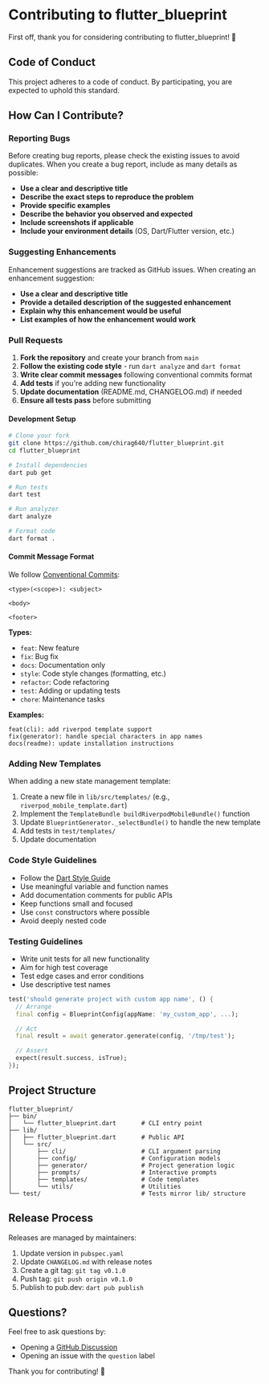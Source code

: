 # Contributing to flutter_blueprint

First off, thank you for considering contributing to flutter_blueprint! 🎉

## Code of Conduct

This project adheres to a code of conduct. By participating, you are expected to uphold this standard.

## How Can I Contribute?

### Reporting Bugs

Before creating bug reports, please check the existing issues to avoid duplicates. When you create a bug report, include as many details as possible:

- **Use a clear and descriptive title**
- **Describe the exact steps to reproduce the problem**
- **Provide specific examples**
- **Describe the behavior you observed and expected**
- **Include screenshots if applicable**
- **Include your environment details** (OS, Dart/Flutter version, etc.)

### Suggesting Enhancements

Enhancement suggestions are tracked as GitHub issues. When creating an enhancement suggestion:

- **Use a clear and descriptive title**
- **Provide a detailed description of the suggested enhancement**
- **Explain why this enhancement would be useful**
- **List examples of how the enhancement would work**

### Pull Requests

1. **Fork the repository** and create your branch from `main`
2. **Follow the existing code style** - run `dart analyze` and `dart format`
3. **Write clear commit messages** following conventional commits format
4. **Add tests** if you're adding new functionality
5. **Update documentation** (README.md, CHANGELOG.md) if needed
6. **Ensure all tests pass** before submitting

#### Development Setup

```bash
# Clone your fork
git clone https://github.com/chirag640/flutter_blueprint.git
cd flutter_blueprint

# Install dependencies
dart pub get

# Run tests
dart test

# Run analyzer
dart analyze

# Format code
dart format .
```

#### Commit Message Format

We follow [Conventional Commits](https://www.conventionalcommits.org/):

```
<type>(<scope>): <subject>

<body>

<footer>
```

**Types:**

- `feat`: New feature
- `fix`: Bug fix
- `docs`: Documentation only
- `style`: Code style changes (formatting, etc.)
- `refactor`: Code refactoring
- `test`: Adding or updating tests
- `chore`: Maintenance tasks

**Examples:**

```
feat(cli): add riverpod template support
fix(generator): handle special characters in app names
docs(readme): update installation instructions
```

### Adding New Templates

When adding a new state management template:

1. Create a new file in `lib/src/templates/` (e.g., `riverpod_mobile_template.dart`)
2. Implement the `TemplateBundle buildRiverpodMobileBundle()` function
3. Update `BlueprintGenerator._selectBundle()` to handle the new template
4. Add tests in `test/templates/`
5. Update documentation

### Code Style Guidelines

- Follow the [Dart Style Guide](https://dart.dev/guides/language/effective-dart/style)
- Use meaningful variable and function names
- Add documentation comments for public APIs
- Keep functions small and focused
- Use `const` constructors where possible
- Avoid deeply nested code

### Testing Guidelines

- Write unit tests for all new functionality
- Aim for high test coverage
- Test edge cases and error conditions
- Use descriptive test names

```dart
test('should generate project with custom app name', () {
  // Arrange
  final config = BlueprintConfig(appName: 'my_custom_app', ...);

  // Act
  final result = await generator.generate(config, '/tmp/test');

  // Assert
  expect(result.success, isTrue);
});
```

## Project Structure

```
flutter_blueprint/
├── bin/
│   └── flutter_blueprint.dart       # CLI entry point
├── lib/
│   ├── flutter_blueprint.dart       # Public API
│   └── src/
│       ├── cli/                     # CLI argument parsing
│       ├── config/                  # Configuration models
│       ├── generator/               # Project generation logic
│       ├── prompts/                 # Interactive prompts
│       ├── templates/               # Code templates
│       └── utils/                   # Utilities
└── test/                            # Tests mirror lib/ structure
```

## Release Process

Releases are managed by maintainers:

1. Update version in `pubspec.yaml`
2. Update `CHANGELOG.md` with release notes
3. Create a git tag: `git tag v0.1.0`
4. Push tag: `git push origin v0.1.0`
5. Publish to pub.dev: `dart pub publish`

## Questions?

Feel free to ask questions by:

- Opening a [GitHub Discussion](https://github.com/chirag640/flutter_blueprint/discussions)
- Opening an issue with the `question` label

Thank you for contributing! 🚀
